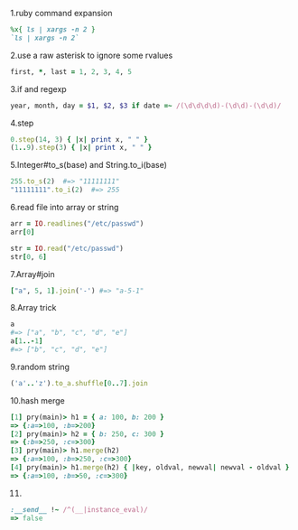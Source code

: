 1.ruby command expansion
```ruby
%x{ ls | xargs -n 2 }
`ls | xargs -n 2`
```
2.use a raw asterisk to ignore some rvalues
```ruby
first, *, last = 1, 2, 3, 4, 5
```
3.if and regexp
```ruby
year, month, day = $1, $2, $3 if date =~ /(\d\d\d\d)-(\d\d)-(\d\d)/
```
4.step
```ruby
0.step(14, 3) { |x| print x, " " }
(1..9).step(3) { |x| print x, " " }
```
5.Integer#to_s(base) and String.to_i(base)
```ruby
255.to_s(2)  #=> "11111111"
"11111111".to_i(2)  #=> 255
```

6.read file into array or string
```ruby
arr = IO.readlines("/etc/passwd")
arr[0]

str = IO.read("/etc/passwd")
str[0, 6]
```

7.Array#join
```ruby
["a", 5, 1].join('-') #=> "a-5-1"
```
8.Array trick
```ruby
a
#=> ["a", "b", "c", "d", "e"]
a[1..-1]
#=> ["b", "c", "d", "e"]
```
9.random string
```ruby
('a'..'z').to_a.shuffle[0..7].join
```

10.hash merge
```ruby
[1] pry(main)> h1 = { a: 100, b: 200 }
=> {:a=>100, :b=>200}
[2] pry(main)> h2 = { b: 250, c: 300 }
=> {:b=>250, :c=>300}
[3] pry(main)> h1.merge(h2)
=> {:a=>100, :b=>250, :c=>300}
[4] pry(main)> h1.merge(h2) { |key, oldval, newval| newval - oldval }
=> {:a=>100, :b=>50, :c=>300}
```
11.
```ruby
:__send__ !~ /^(__|instance_eval)/
=> false
```
